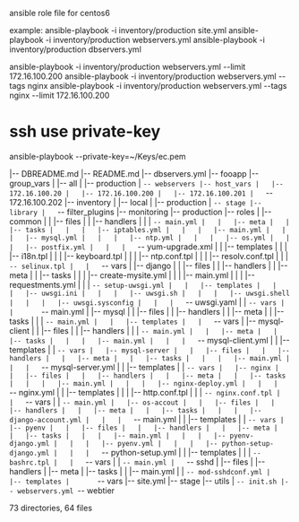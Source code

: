 ansible role file for centos6

example:
ansible-playbook -i inventory/production site.yml
ansible-playbook -i inventory/production webservers.yml
ansible-playbook -i inventory/production dbservers.yml

ansible-playbook -i inventory/production webservers.yml --limit 172.16.100.200
ansible-playbook -i inventory/production webservers.yml --tags nginx
ansible-playbook -i inventory/production webservers.yml --tags nginx --limit 172.16.100.200

# ssh use private-key 
ansible-playbook --private-key=~/Keys/ec.pem


|-- DBREADME.md
|-- README.md
|-- dbservers.yml
|-- fooapp
|-- group_vars
|   |-- all
|   |-- production
|   `-- webservers
|-- host_vars
|   |-- 172.16.100.20
|   |-- 172.16.100.200
|   |-- 172.16.100.201
|   `-- 172.16.100.202
|-- inventory
|   |-- local
|   |-- production
|   `-- stage
|-- library
|   `-- filter_plugins
|-- monitoring
|-- production
|-- roles
|   |-- common
|   |   |-- files
|   |   |-- handlers
|   |   |   `-- main.yml
|   |   |-- meta
|   |   |-- tasks
|   |   |   |-- iptables.yml
|   |   |   |-- main.yml
|   |   |   |-- mysql.yml
|   |   |   |-- ntp.yml
|   |   |   |-- os.yml
|   |   |   |-- postfix.yml
|   |   |   `-- yum-upgrade.xml
|   |   |-- templates
|   |   |   |-- i18n.tpl
|   |   |   |-- keyboard.tpl
|   |   |   |-- ntp.conf.tpl
|   |   |   |-- resolv.conf.tpl
|   |   |   `-- selinux.tpl
|   |   `-- vars
|   |-- django
|   |   |-- files
|   |   |-- handlers
|   |   |-- meta
|   |   |-- tasks
|   |   |   |-- create-mysite.yml
|   |   |   |-- main.yml
|   |   |   |-- requestments.yml
|   |   |   `-- setup-uwsgi.yml
|   |   |-- templates
|   |   |   |-- uwsgi.ini
|   |   |   |-- uwsgi.sh
|   |   |   |-- uwsgi.shell
|   |   |   |-- uwsgi.sysconfig
|   |   |   `-- uwsgi.yaml
|   |   `-- vars
|   |       `-- main.yml
|   |-- mysql
|   |   |-- files
|   |   |-- handlers
|   |   |-- meta
|   |   |-- tasks
|   |   |   `-- main.yml
|   |   |-- templates
|   |   `-- vars
|   |-- mysql-client
|   |   |-- files
|   |   |-- handlers
|   |   |   `-- main.yml
|   |   |-- meta
|   |   |-- tasks
|   |   |   |-- main.yml
|   |   |   `-- mysql-client.yml
|   |   |-- templates
|   |   `-- vars
|   |-- mysql-server
|   |   |-- files
|   |   |-- handlers
|   |   |-- meta
|   |   |-- tasks
|   |   |   |-- main.yml
|   |   |   `-- mysql-server.yml
|   |   |-- templates
|   |   `-- vars
|   |-- nginx
|   |   |-- files
|   |   |-- handlers
|   |   |-- meta
|   |   |-- tasks
|   |   |   |-- main.yml
|   |   |   |-- nginx-deploy.yml
|   |   |   `-- nginx.yml
|   |   |-- templates
|   |   |   |-- http.conf.tpl
|   |   |   `-- nginx.conf.tpl
|   |   `-- vars
|   |       `-- main.yml
|   |-- os-accout
|   |   |-- files
|   |   |-- handlers
|   |   |-- meta
|   |   |-- tasks
|   |   |   |-- django-account.yml
|   |   |   `-- main.yml
|   |   |-- templates
|   |   `-- vars
|   |-- pyenv
|   |   |-- files
|   |   |-- handlers
|   |   |-- meta
|   |   |-- tasks
|   |   |   |-- main.yml
|   |   |   |-- pyenv-django.yml
|   |   |   |-- pyenv.yml
|   |   |   |-- python-setup-django.yml
|   |   |   `-- python-setup.yml
|   |   |-- templates
|   |   |   `-- bashrc.tpl
|   |   `-- vars
|   |       `-- main.yml
|   `-- sshd
|       |-- files
|       |-- handlers
|       |-- meta
|       |-- tasks
|       |   |-- main.yml
|       |   `-- mod-sshdconf.yml
|       |-- templates
|       `-- vars
|-- site.yml
|-- stage
|-- utils
|   `-- init.sh
|-- webservers.yml
`-- webtier

73 directories, 64 files

